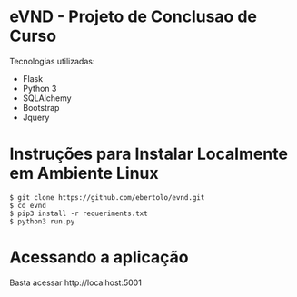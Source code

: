 # eVND - Projeto de Conclusao de Curso
Tecnologias utilizadas:
- Flask
- Python 3
- SQLAlchemy
- Bootstrap
- Jquery

# Instruções para Instalar Localmente em Ambiente Linux
```
$ git clone https://github.com/ebertolo/evnd.git
$ cd evnd
$ pip3 install -r requeriments.txt
$ python3 run.py

```
# Acessando a aplicação
Basta acessar http://localhost:5001

